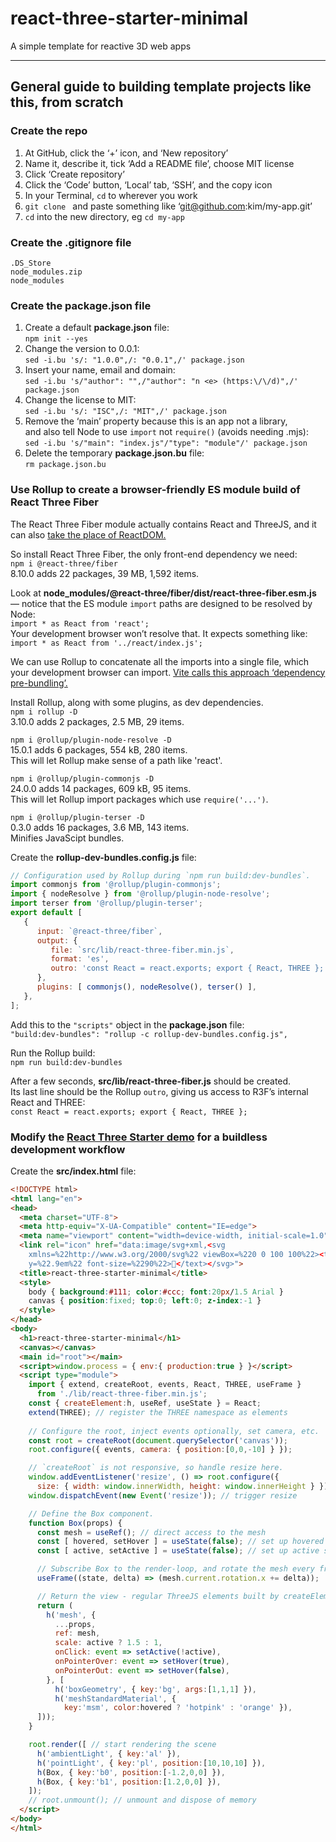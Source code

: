 # react-three-starter-minimal

A simple template for reactive 3D web apps

---

## General guide to building template projects like this, from scratch

### __Create the repo__

1. At GitHub, click the ‘+’ icon, and ‘New repository’
2. Name it, describe it, tick ‘Add a README file’, choose MIT license
3. Click ‘Create repository’
4. Click the ‘Code’ button, ‘Local’ tab, ‘SSH’, and the copy icon
5. In your Terminal, `cd` to wherever you work
6. `git clone ` and paste something like ‘git@github.com:kim/my-app.git’
7. `cd` into the new directory, eg `cd my-app`

### __Create the .gitignore file__

```
.DS_Store
node_modules.zip
node_modules
```

### __Create the package.json file__

1. Create a default __package.json__ file:  
   `npm init --yes`
2. Change the version to 0.0.1:  
   `sed -i.bu 's/: "1.0.0",/: "0.0.1",/' package.json` 
3. Insert your name, email and domain:  
   `sed -i.bu 's/"author": "",/"author": "n <e> (https:\/\/d)",/' package.json`
4. Change the license to MIT:  
   `sed -i.bu 's/: "ISC",/: "MIT",/' package.json`
5. Remove the ‘main’ property because this is an app not a library,  
   and also tell Node to use `import` not `require()` (avoids needing .mjs):  
   `sed -i.bu 's/"main": "index.js"/"type": "module"/' package.json`
6. Delete the temporary __package.json.bu__ file:  
   `rm package.json.bu`


### __Use Rollup to create a browser-friendly ES module build of React Three Fiber__

The React Three Fiber module actually contains React and ThreeJS, and it can
also [take the place of ReactDOM.](
https://docs.pmnd.rs/react-three-fiber/api/canvas#custom-canvas)

So install React Three Fiber, the only front-end dependency we need:  
`npm i @react-three/fiber`  
8.10.0 adds 22 packages, 39 MB, 1,592 items.

Look at __node_modules/@react-three/fiber/dist/react-three-fiber.esm.js__ —
notice that the ES module `import` paths are designed to be resolved by Node:  
`import * as React from 'react';`  
Your development browser won’t resolve that. It expects something like:  
`import * as React from '../react/index.js';`  

We can use Rollup to concatenate all the imports into a single file, which your
development browser can import. [Vite calls this approach ‘dependency pre-bundling’.](
https://vitejs.dev/guide/dep-pre-bundling.html#dev-bundles)

Install Rollup, along with some plugins, as dev dependencies.  
`npm i rollup -D`  
3.10.0 adds 2 packages, 2.5 MB, 29 items.

`npm i @rollup/plugin-node-resolve -D`  
15.0.1 adds 6 packages, 554 kB, 280 items.  
This will let Rollup make sense of a path like 'react'.

`npm i @rollup/plugin-commonjs -D`  
24.0.0 adds 14 packages, 609 kB, 95 items.  
This will let Rollup import packages which use `require('...')`.

`npm i @rollup/plugin-terser -D`  
0.3.0 adds 16 packages, 3.6 MB, 143 items.  
Minifies JavaScipt bundles.

Create the __rollup-dev-bundles.config.js__ file:  

```js
// Configuration used by Rollup during `npm run build:dev-bundles`.
import commonjs from '@rollup/plugin-commonjs';
import { nodeResolve } from '@rollup/plugin-node-resolve';
import terser from '@rollup/plugin-terser';
export default [
   {
      input: `@react-three/fiber`,
      output: {
         file: `src/lib/react-three-fiber.min.js`,
         format: 'es',
         outro: 'const React = react.exports; export { React, THREE };',
      },
      plugins: [ commonjs(), nodeResolve(), terser() ],
   },
];
```

Add this to the `"scripts"` object in the __package.json__ file:  
`"build:dev-bundles": "rollup -c rollup-dev-bundles.config.js",`

Run the Rollup build:  
`npm run build:dev-bundles`

After a few seconds, __src/lib/react-three-fiber.js__ should be created.  
Its last line should be the Rollup `outro`, giving us access to R3F’s internal
React and THREE:  
`const React = react.exports; export { React, THREE };`


### __Modify the [React Three Starter demo](https://docs.pmnd.rs/react-three-fiber/getting-started/introduction#what-does-it-look-like?) for a buildless development workflow__


Create the __src/index.html__ file:  

```html
<!DOCTYPE html>
<html lang="en">
<head>
  <meta charset="UTF-8">
  <meta http-equiv="X-UA-Compatible" content="IE=edge">
  <meta name="viewport" content="width=device-width, initial-scale=1.0">
  <link rel="icon" href="data:image/svg+xml,<svg
    xmlns=%22http://www.w3.org/2000/svg%22 viewBox=%220 0 100 100%22><text
    y=%22.9em%22 font-size=%2290%22>🎊</text></svg>">
  <title>react-three-starter-minimal</title>
  <style>
    body { background:#111; color:#ccc; font:20px/1.5 Arial }
    canvas { position:fixed; top:0; left:0; z-index:-1 }
  </style>
</head>
<body>
  <h1>react-three-starter-minimal</h1>
  <canvas></canvas>
  <main id="root"></main>
  <script>window.process = { env:{ production:true } }</script>
  <script type="module">
    import { extend, createRoot, events, React, THREE, useFrame }
      from './lib/react-three-fiber.min.js';
    const { createElement:h, useRef, useState } = React;
    extend(THREE); // register the THREE namespace as elements
      
    // Configure the root, inject events optionally, set camera, etc.
    const root = createRoot(document.querySelector('canvas'));
    root.configure({ events, camera: { position:[0,0,-10] } });

    // `createRoot` is not responsive, so handle resize here.
    window.addEventListener('resize', () => root.configure({
      size: { width: window.innerWidth, height: window.innerHeight } }));
    window.dispatchEvent(new Event('resize')); // trigger resize

    // Define the Box component.
    function Box(props) {
      const mesh = useRef(); // direct access to the mesh
      const [ hovered, setHover ] = useState(false); // set up hovered state
      const [ active, setActive ] = useState(false); // set up active state

      // Subscribe Box to the render-loop, and rotate the mesh every frame.
      useFrame((state, delta) => (mesh.current.rotation.x += delta));

      // Return the view - regular ThreeJS elements built by createElement().
      return (
        h('mesh', {
          ...props,
          ref: mesh,
          scale: active ? 1.5 : 1,
          onClick: event => setActive(!active),
          onPointerOver: event => setHover(true),
          onPointerOut: event => setHover(false),
        }, [
          h('boxGeometry', { key:'bg', args:[1,1,1] }),
          h('meshStandardMaterial', {
            key:'msm', color:hovered ? 'hotpink' : 'orange' }),
      ]));
    }

    root.render([ // start rendering the scene
      h('ambientLight', { key:'al' }),
      h('pointLight', { key:'pl', position:[10,10,10] }),
      h(Box, { key:'b0', position:[-1.2,0,0] }),
      h(Box, { key:'b1', position:[1.2,0,0] }),
    ]);
    // root.unmount(); // unmount and dispose of memory
  </script>
</body>
</html>
```
